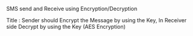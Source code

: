 
SMS send and Receive using Encryption/Decryption 


Title : Sender should Encrypt the Message by using the Key, In Receiver side Decrypt by using the Key (AES Encryption) 
